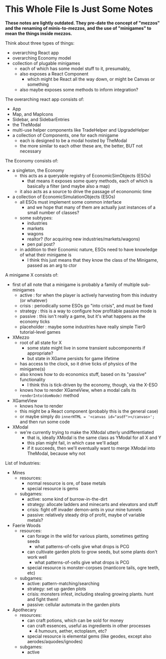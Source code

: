 

# This Whole File Is Just Some Notes

**These notes are lightly outdated.  They pre-date the concept of "mezzos" and the renaming of
minis-to-mezzos, and the use of "minigames" to mean the things inside mezzos.**



Think about three types of things:
 * overarching React app
 * overarching Economy model
 * collection of plugable minigames
    * each of which has some model stuff to it, presumably,
    * also exposes a React Component
      * which might be React all the way down, or might be Canvas or something
    * also maybe exposes some methods to inform integration?

The overarching react app consists of:
  * App
  * Map, and MapIcons
  * Sidebar, and SidebarEntries
  * the TheModal
  * multi-use helper components like TradeHelper and UpgradeHelper
  * a collection of Components, one for each minigame
    * each is designed to be a modal hosted by TheModal
    * the more similar to each other these are, the better, BUT not necessary

The Economy consists of:
  * a singleton, the Economy
    * this acts as a queryable registry of EconomicSimObjects (ESOs)
      * that means it exposes some query methods, each of which is basically a filter
            (and maybe also a map)
    * it also acts as a source to drive the passage of econonomic time
  * a collection of EconomicSimulationObjects (ESOs)
    * all ESOs must implement some common interface
      * and we hope that many of them are actually just instances of a small number of classes?
    * some subtypes:
      * industries
      * markets
      * wagons
      * realtor?  (for acquiring new industries/markets/wagons)
      * pen pal post?
    * in addition to their Economic nature, ESOs need to have knowledge of what their minigame is
      * I think this just means that they know the class of the Minigame, passed as an arg to ctor

A minigame X consists of:
  * first of all note that a minigame is probably a family of multiple sub-minigames
    * active : for when the player is actively harvesting from this industry (or whatever)
    * crisis : periodically some ESOs go "into crisis", and must be fixed
    * strategy : this is a way to configure how profitable passive mode is
    * passive : this isn't really a game, but it's what happens as the economy ticks
    * placeholder : maybe some industries have really simple Tier0 tutorial-level games
  * XMezzo
    * root of all state for X
      * some state might live in some transient subcomponents if appropriate?
      * but state in XGame persists for game lifetime
    * has access to the clock, so it drive ticks of physics of the minigame(s)
    * also knows how to do economics stuff, based on its "passive" functionality
      * I think this is tick-driven by the economy, though, via the X-ESO
    * knows how to render XGameView, when a modal calls its `renderInto(domNode)` method
  * XGameView
    * knows how to render
    * this might be a React component (probably this is the general case)
    * or maybe simply do `innerHTML = '<canvas id="asdf"></canvas>';` and then run some code
  * XModal
    * we're currently trying to make the XModal utterly undifferentiated
      * that is, ideally XModal is the same class as YModal for all X and Y
      * this plan might fail, in which case we'll adapt
      * if it succeeds, then we'll eventually want to merge XModal into TheModal, because why not




List of Industries:
  * Mines
    * resources:
      * normal resource is ore, of base metals
      * special resource is gems
    * subgames:
      * active: some kind of burrow-in-the-dirt
      * strategy: allocate ladders and minecarts and elevators and stuff
      * crisis: fight off invader demon-ants in your mine tunnels
      * passive: relatively steady drip of profit, maybe of variable metals?
  * Faerie Woods
    * resources:
      * can forage in the wild for various plants, sometimes getting seeds
        * what patterns-of-cells give what drops is PCG
      * can cultivate garden plots to grow seeds, but some plants don't work well
        * what patterns-of-cells give what drops is PCG
      * special resource is monster-corpses (manticore tails, ogre teeth, etc)
    * subgames:
      * active: pattern-matching/searching
      * strategy: set up garden plots
      * crisis: monsters infest, including stealing growing plants.  hunt and fight them!
      * passive: cellular automata in the garden plots
  * Apothecary
    * resources:
      * can craft potions, which can be sold for money
      * can craft essences, useful as ingredients in other processes
        * 4 humours, aether, ectoplasm, etc?
      * special resource is elemental gems (like geodes, except also aerodes/aquodes/ignodes)
    * subgames:
      * active
    
